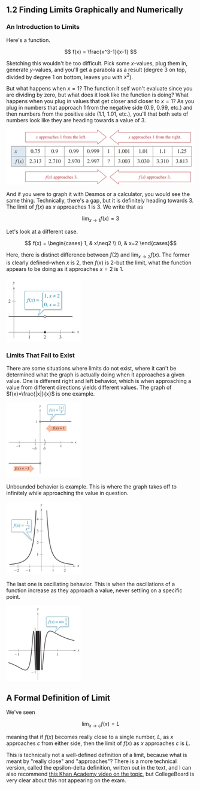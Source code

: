 ## 1.2 Finding Limits Graphically and Numerically

### An Introduction to Limits

Here's a function.

$$ f(x) = \frac{x^3-1}{x-1} $$

Sketching this wouldn't be too difficult. Pick some $x$-values, plug them in, generate $y$-values, and you'll get a parabola as a result (degree 3 on top, divided by degree 1 on bottom, leaves you with $x^2$).

But what happens when $x=1$? The function it self won't evaluate since you are dividing by zero, but what does it look like the function is doing? What happens when you plug in values that get closer and closer to $x=1$? As you plug in numbers that approach 1 from the negative side (0.9, 0.99, etc.) and then numbers from the positive side (1.1, 1.01, etc.), you'll that both sets of numbers look like they are heading towards a value of 3.

<img src="../img/1.2-limit-table.png" width=500 alt="Table of values approaching 1">

And if you were to graph it with Desmos or a calculator, you would see the same thing. Technically, there's a gap, but it is definitely heading towards 3. The limit of $f(x)$ as $x$ approaches 1 is 3. We write that as

$$ \lim_{x\to1}f(x)=3 $$

Let's look at a different case.

$$ f(x) = \begin{cases}
1, & x\neq2 \\
0, & x=2
\end{cases}$$

Here, there is distinct difference between $f(2)$ and $\lim_{x\to2}f(x)$. The former is clearly defined–when $x$ is 2, then $f(x)$ is 2–but the limit, what the function appears to be doing as it approaches $x=2$ is 1.

<img src="../img/1.2-figure-1.6.png" width=200 alt="Figure 1.6 from text">

### Limits That Fail to Exist

There are some situations where limits do not exist, where it can't be determined what the graph is actually doing when it approaches a given value. One is different right and left behavior, which is when approaching a value from different directions yields different values. The graph of $f(x)=\frac{|x|}{x}$ is one example.

<img src="../img/1.2-figure-1.7.png" width=200 alt="Figure 1.6 from text">

Unbounded behavior is example. This is where the graph takes off to infinitely while approaching the value in question.

<img src="../img/1.2-figure-1.8.png" width=200 alt="Figure 1.6 from text">

The last one is oscillating behavior. This is when the oscillations of a function increase as they approach a value, never settling on a specific point.

<img src="../img/1.2-figure-1.9.png" width=200 alt="Figure 1.6 from text">

## A Formal Definition of Limit

We've seen

$$ \lim_{x\to c} f(x) = L $$

meaning that if $f(x)$ becomes really close to a single number, $L$, as $x$ approaches $c$ from either side, then the limit of $f(x)$ as $x$ approaches $c$ is $L$.

This is technically not a well-defined definition of a limit, because what is meant by "really close" and "approaches"? There is a more technical version, called the epsilon-delta definition, written out in the text, and I can also recommend [this Khan Academy video on the topic](https://www.youtube.com/watch?v=w70af5Ou70M), but CollegeBoard is very clear about this not appearing on the exam.
